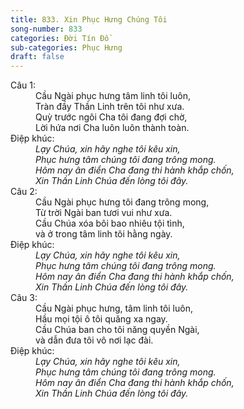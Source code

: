 ```yaml
---
title: 833. Xin Phục Hưng Chúng Tôi
song-number: 833
categories: Đời Tín Đồ
sub-categories: Phục Hưng
draft: false
---
```

<dl><dt>Câu 1:</dt><dd data-verse="1">Cầu Ngài phục hưng tâm linh tôi luôn, <br/>Tràn đầy Thần Linh trên tôi như xưa. <br/>Quỳ trước ngôi Cha tôi đang đợi chờ, <br/>Lời hứa nơi Cha luôn luôn thành toàn. </dd><dt>Điệp khúc:</dt><dd data-chorus="1"><em>Lạy Chúa, xin hãy nghe tôi kêu xin, <br/>Phục hưng tâm chúng tôi đang trông mong. <br/>Hôm nay ân điển Cha đang thi hành khắp chốn, <br/>Xin Thần Linh Chúa đến lòng tôi đây. </em></dd><dt>Câu 2:</dt><dd data-verse="2">Cầu Ngài phục hưng tôi đang trông mong, <br/>Từ trời Ngài ban tươi vui như xưa. <br/>Cầu Chúa xóa bôi bao nhiêu tội tình, <br/>và ở trong tâm linh tôi hằng ngày. </dd><dt>Điệp khúc:</dt><dd data-chorus="1"><em>Lạy Chúa, xin hãy nghe tôi kêu xin, <br/>Phục hưng tâm chúng tôi đang trông mong. <br/>Hôm nay ân điển Cha đang thi hành khắp chốn, <br/>Xin Thần Linh Chúa đến lòng tôi đây. </em></dd><dt>Câu 3:</dt><dd data-verse="3">Cầu Ngài phục hưng, tâm linh tôi luôn, <br/>Hầu mọi tội ô tôi quăng xa ngay. <br/>Cầu Chúa ban cho tôi năng quyền Ngài, <br/>và dẫn đưa tôi vô nơi lạc đài. </dd><dt>Điệp khúc:</dt><dd data-chorus="1"><em>Lạy Chúa, xin hãy nghe tôi kêu xin, <br/>Phục hưng tâm chúng tôi đang trông mong. <br/>Hôm nay ân điển Cha đang thi hành khắp chốn, <br/>Xin Thần Linh Chúa đến lòng tôi đây. </em></dd></dl>